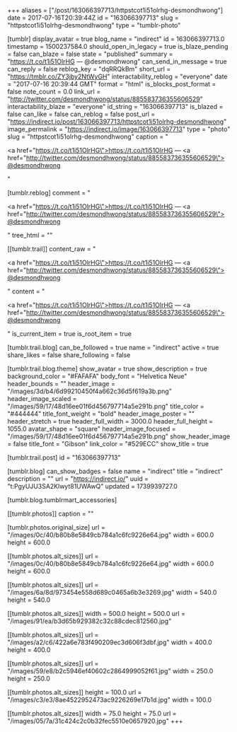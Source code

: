 +++
aliases = ["/post/163066397713/httpstcot1i51olrhg-desmondhwong"]
date = 2017-07-16T20:39:44Z
id = "163066397713"
slug = "httpstcot1i51olrhg-desmondhwong"
type = "tumblr-photo"

[tumblr]
display_avatar = true
blog_name = "indirect"
id = 163066397713.0
timestamp = 1500237584.0
should_open_in_legacy = true
is_blaze_pending = false
can_blaze = false
state = "published"
summary = "https://t.co/t1i51OlrHG — @desmondhwong"
can_send_in_message = true
can_reply = false
reblog_key = "dqRRQkBm"
short_url = "https://tmblr.co/ZY3jby2NtWyGH"
interactability_reblog = "everyone"
date = "2017-07-16 20:39:44 GMT"
format = "html"
is_blocks_post_format = false
note_count = 0.0
link_url = "http://twitter.com/desmondhwong/status/885583736355606529"
interactability_blaze = "everyone"
id_string = "163066397713"
is_blazed = false
can_like = false
can_reblog = false
post_url = "https://indirect.io/post/163066397713/httpstcot1i51olrhg-desmondhwong"
image_permalink = "https://indirect.io/image/163066397713"
type = "photo"
slug = "httpstcot1i51olrhg-desmondhwong"
caption = "<p><a href=\"https://t.co/t1i51OlrHG\">https://t.co/t1i51OlrHG</a> — <a href=\"http://twitter.com/desmondhwong/status/885583736355606529\">@desmondhwong</a></p>"

[tumblr.reblog]
comment = "<p><a href=\"https://t.co/t1i51OlrHG\">https://t.co/t1i51OlrHG</a> — <a href=\"http://twitter.com/desmondhwong/status/885583736355606529\">@desmondhwong</a></p>"
tree_html = ""

[[tumblr.trail]]
content_raw = "<p><a href=\"https://t.co/t1i51OlrHG\">https://t.co/t1i51OlrHG</a> — <a href=\"http://twitter.com/desmondhwong/status/885583736355606529\">@desmondhwong</a></p>"
content = "<p><a href=\"https://t.co/t1i51OlrHG\">https://t.co/t1i51OlrHG</a> &mdash; <a href=\"http://twitter.com/desmondhwong/status/885583736355606529\">@desmondhwong</a></p>"
is_current_item = true
is_root_item = true

[tumblr.trail.blog]
can_be_followed = true
name = "indirect"
active = true
share_likes = false
share_following = false

[tumblr.trail.blog.theme]
show_avatar = true
show_description = true
background_color = "#FAFAFA"
body_font = "Helvetica Neue"
header_bounds = ""
header_image = "/images/3d/b4/6d99210450f4a662c36d5f619a3b.png"
header_image_scaled = "/images/59/17/48d16ee01f6d456797714a5e291b.png"
title_color = "#444444"
title_font_weight = "bold"
header_image_poster = ""
header_stretch = true
header_full_width = 3000.0
header_full_height = 1055.0
avatar_shape = "square"
header_image_focused = "/images/59/17/48d16ee01f6d456797714a5e291b.png"
show_header_image = false
title_font = "Gibson"
link_color = "#529ECC"
show_title = true

[tumblr.trail.post]
id = "163066397713"

[tumblr.blog]
can_show_badges = false
name = "indirect"
title = "indirect"
description = ""
url = "https://indirect.io/"
uuid = "t:PgyUJU3SA2Klwyt81UWAwQ"
updated = 1739939727.0

[tumblr.blog.tumblrmart_accessories]

[[tumblr.photos]]
caption = ""

[tumblr.photos.original_size]
url = "/images/0c/40/b80b8e5849cb784a1c6fc9226e64.jpg"
width = 600.0
height = 600.0

[[tumblr.photos.alt_sizes]]
url = "/images/0c/40/b80b8e5849cb784a1c6fc9226e64.jpg"
width = 600.0
height = 600.0

[[tumblr.photos.alt_sizes]]
url = "/images/6a/8d/973454e558d689c0465a6b3e3269.jpg"
width = 540.0
height = 540.0

[[tumblr.photos.alt_sizes]]
width = 500.0
height = 500.0
url = "/images/91/ea/b3d65b929382c32c88cdec812560.jpg"

[[tumblr.photos.alt_sizes]]
url = "/images/a2/c6/422a6e783f490209ec3d606f3dbf.jpg"
width = 400.0
height = 400.0

[[tumblr.photos.alt_sizes]]
url = "/images/59/e8/b2c5946ef40602c2864999052f61.jpg"
width = 250.0
height = 250.0

[[tumblr.photos.alt_sizes]]
height = 100.0
url = "/images/c3/e3/8ae4522952473ac9226269e17b1d.jpg"
width = 100.0

[[tumblr.photos.alt_sizes]]
width = 75.0
height = 75.0
url = "/images/05/7a/31c424c2c0b32fec5510e0657920.jpg"
+++
